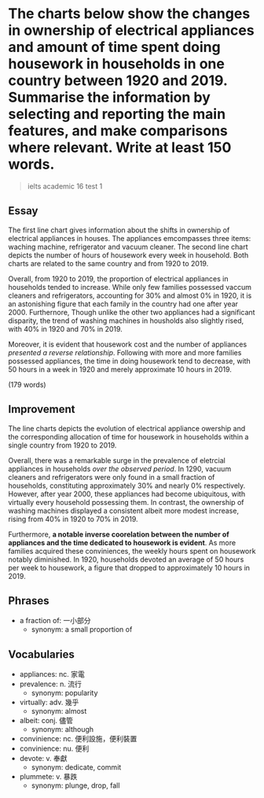 # The charts below show the changes in ownership of electrical appliances and amount of time spent doing housework in households in one country between 1920 and 2019. Summarise the information by selecting and reporting the main features, and make comparisons where relevant. Write at least 150 words.

> ielts academic 16 test 1

## Essay

The first line chart gives information about the shifts in ownership of electrical appliances in houses. The appliances emcompasses three items: waching machine, refrigerator and vacuum cleaner. The second line chart depicts the number of hours of housework every week in household. Both charts are related to the same country and from 1920 to 2019.

Overall, from 1920 to 2019, the proportion of electrical appliances in households tended to increase. While only few families possessed vaccum cleaners and refrigerators, accounting for 30% and almost 0% in 1920, it is an astonishing figure that each family in the country had one after year 2000. Furthernore, Though unlike the other two appliances had a significant disparity, the trend of washing machines in housholds also slightly rised, with 40% in 1920 and 70% in 2019.

Moreover, it is evident that housework cost and the number of appliances *presented a reverse relationship*. Following with more and more families possessed appliances, the time in doing housework tend to decrease, with 50 hours in a week in 1920 and merely approximate 10 hours in 2019.

(179 words)

## Improvement

The line charts depicts the evolution of electrical appliance owership and the corresponding allocation of time for housework in households within a single country from 1920 to 2019.

Overall, there was a remarkable surge in the prevalence of eletrcial appliances in households *over the observed period*. In 1290, vacuum cleaners and refrigerators were only found in a small fraction of households, constituting approximately 30% and nearly 0% respectively. However, after year 2000, these appliances had become ubiquitous, with virtually every household possessing them. In contrast, the ownership of washing machines displayed a consistent albeit more modest increase, rising from 40% in 1920 to 70% in 2019.

Furthermore, **a notable inverse coorelation between the number of appliances and the time dedicated to housework is evident**. As more families acquired these conviniences, the weekly hours spent on housework notably diminished. In 1920, households devoted an average of 50 hours per week to housework, a figure that dropped to approximately 10 hours in 2019.

## Phrases

- a fraction of: 一小部分
  - synonym: a small proportion of

## Vocabularies

- appliances: nc. 家電
- prevalence: n. 流行
  - synonym: popularity
- virtually: adv. 幾乎
  - synonym: almost
- albeit: conj. 儘管
  - synonym: although
- convinience: nc. 便利設施，便利裝置
- convinience: nu. 便利
- devote: v. 奉獻
  - synonym: dedicate, commit
- plummete: v. 暴跌
  - synonym: plunge, drop, fall

